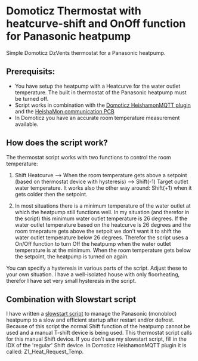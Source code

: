 # Domoticz Thermostat with heatcurve-shift and OnOff function for Panasonic heatpump
Simple Domoticz DzVents thermostat for a Panasonic heatpump. 

## Prerequisits:
* You have setup the heatpump with a Heatcurve for the water outlet temperature. The built in thermostat of the Panasonic heatpump must be turned off.
* Script works in combination with the [Domoticz HeishamonMQTT plugin](https://github.com/MarFanNL/HeishamonMQTT/tree/main) and the [HeishaMon communication PCB](https://www.tindie.com/stores/thehognl/)
* In Domoticz you have an accurate room temperature measurement available.

## How does the script work?
The thermostat script works with two functions to control the room temperature: 

1. Shift Heatcurve --> When the room temperature gets above a setpoint (based on thermostat device with hysteresis) --> Shift(-1) Target outlet water temperature. It works also the other way around: Shift(+1) when it gets colder then the setpoint.

2. In most situations there is a minimum temperature of the water outlet at which the heatpump still functions well. In my situation (and therefor in the script) this minimum water outlet temperature is 26 degrees. If the water outlet temperature based on the heatcurve is 26 degrees and the room tmeprature gets above the setpoit we don't want it to shift the water outlet temperature below 26 degrees. Therefor the script uses a On/Off function to turn Off the heatpump when the water outlet temperature is at the minimum. When the room temperature gets below the setpoint, the heatpump is turned on again.

You can specify a hysteresis in various parts of the script. Adjust these to your own situation. I have a well-isolated house with only floorheating, therefor I have set very small hysteresis in the script.

## Combination with Slowstart script
I have written a [slowstart script](https://github.com/vandermark1977/Slowstart-Panasonic-Aqarea-Heatpump) to manage the Panasonic (monobloc) heatpump to a slow and efficient startup after restart and/or defrost. Because of this script the normal Shift function of the heatpump cannot be used and a manual T-shift device is being used. This thermostat script calls for this manual Shift device. If you don't use my slowstart script, fill in the IDX of the 'regular' Shift device. In Domoticz HeishamonMQTT plugin it is called: Z1_Heat_Request_Temp.  
